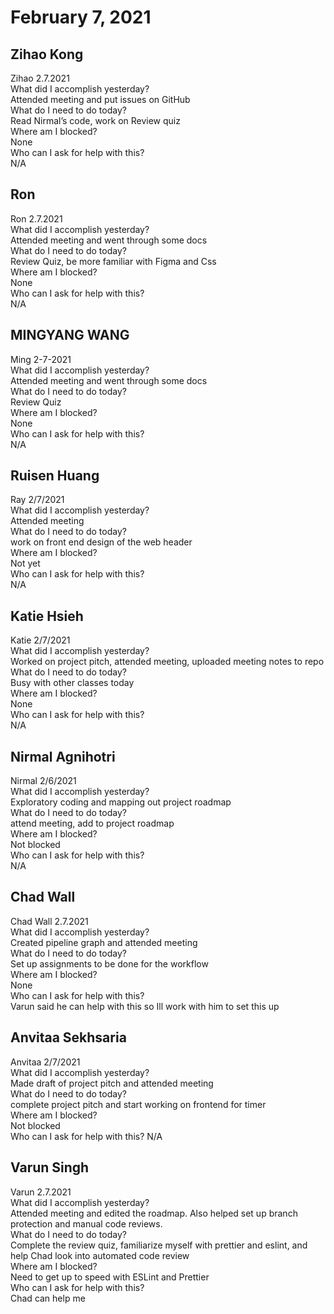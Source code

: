 # February 7, 2021

## Zihao Kong
Zihao 2.7.2021\
 What did I accomplish yesterday?\
Attended meeting and put issues on GitHub\
 What do I need to do today?\
Read Nirmal’s code, work on Review quiz\
 Where am I blocked?\
None\
 Who can I ask for help with this?\
N/A

## Ron
Ron 2.7.2021\
 What did I accomplish yesterday?\
Attended meeting and went through some docs\
 What do I need to do today?\
Review Quiz, be more familiar with Figma and Css\
 Where am I blocked?\
None\
 Who can I ask for help with this?\
N/A
## MINGYANG WANG
Ming 2-7-2021\
 What did I accomplish yesterday?\
Attended meeting and went through some docs\
 What do I need to do today?\
Review Quiz\
 Where am I blocked?\
None\
 Who can I ask for help with this?\
N/A
## Ruisen Huang
Ray 2/7/2021\
 What did I accomplish yesterday?\
Attended meeting\
 What do I need to do today?\
work on front end design of the web header\
 Where am I blocked?\
Not yet\
 Who can I ask for help with this?\
N/A

## Katie Hsieh
Katie 2/7/2021\
What did I accomplish yesterday?\
Worked on project pitch, attended meeting, uploaded meeting notes to repo\
What do I need to do today?\
Busy with other classes today\
Where am I blocked?\
None\
Who can I ask for help with this?\
N/A

## Nirmal Agnihotri
Nirmal 2/6/2021\
 What did I accomplish yesterday?\
Exploratory coding and mapping out project roadmap\
 What do I need to do today?\
attend meeting, add to project roadmap\
 Where am I blocked?\
Not blocked\
 Who can I ask for help with this?\
N/A

## Chad Wall
Chad Wall 2.7.2021\
What did I accomplish yesterday?\
Created pipeline graph and attended meeting\
What do I need to do today?\
Set up  assignments to be done for the workflow\
Where am I blocked?\
None\
Who can I ask for help with this?\
Varun said he can help with this so Ill work with him to set this up
## Anvitaa Sekhsaria
Anvitaa 2/7/2021\
 What did I accomplish yesterday?\
Made draft of project pitch and attended meeting\
 What do I need to do today?\
complete project pitch and start working on frontend for timer\
 Where am I blocked?\
Not blocked\
 Who can I ask for help with this?
N/A
## Varun Singh
Varun 2.7.2021\
 What did I accomplish yesterday?\
Attended meeting and edited the roadmap. Also helped set up branch protection and manual code reviews.\
 What do I need to do today?\
Complete the review quiz, familiarize myself with prettier and eslint, and help Chad look into automated code review\
 Where am I blocked?\
Need to get up to speed with ESLint and Prettier\
 Who can I ask for help with this?\
Chad can help me